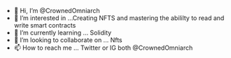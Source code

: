 - 👋 Hi, I’m @CrownedOmniarch
- 👀 I’m interested in ...Creating NFTS and mastering the abililty to read and write smart contracts
- 🌱 I’m currently learning ... Solidity
- 💞️ I’m looking to collaborate on ... Nfts
- 📫 How to reach me ... Twitter or IG both @CrownedOmniarch

<!---
CrownedOmniarch/CrownedOmniarch is a ✨ special ✨ repository because its `README.md` (this file) appears on your GitHub profile.
You can click the Preview link to take a look at your changes.
--->
